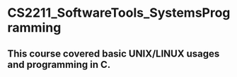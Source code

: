 # CS2211_SoftwareTools_SystemsProgramming
## This course covered basic UNIX/LINUX usages and programming in C.
